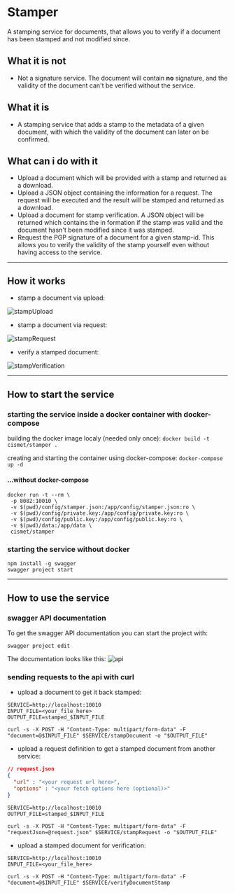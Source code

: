 # Stamper

A stamping service for documents, that allows you to verify if a document has been stamped and not modified since.

## What it is not

* Not a signature service. The document will contain **no** signature, and the validity of the document can't be verified without the service.

## What it is

* A stamping service that adds a stamp to the metadata of a given document, with which the validity of the document can later on be confirmed.

## What can i do with it

* Upload a document which will be provided with a stamp and returned as a download.
* Upload a JSON object containing the information for a request. The request will be executed and the result will be stamped and returned as a download.
* Upload a document for stamp verification. A JSON object will be returned which contains the in formation if the stamp was valid and the document hasn't been modified since it was stamped.
* Request the PGP signature of a document for a given stamp-id. This allows you to verify the validity of the stamp yourself even without having access to the service.

---

## How it works

* stamp a document via upload:

![stampUpload](https://user-images.githubusercontent.com/1787908/55465707-fced2e80-55fd-11e9-86e2-26303ce45669.png)

* stamp a document via request:

![stampRequest](https://user-images.githubusercontent.com/1787908/55465704-fced2e80-55fd-11e9-8e4c-3cd585d2e695.png)

* verify a stamped document:

![stampVerification](https://user-images.githubusercontent.com/1787908/55465705-fced2e80-55fd-11e9-85fe-994f3124d8eb.png)

---

## How to start the service

### starting the service inside a docker container with docker-compose

building the docker image localy (needed only once):
`docker build -t cismet/stamper .`

creating and starting the container using docker-compose:
`docker-compose up -d`

#### ...without docker-compose
```shell
docker run -t --rm \
 -p 8082:10010 \
 -v $(pwd)/config/stamper.json:/app/config/stamper.json:ro \
 -v $(pwd)/config/private.key:/app/config/private.key:ro \
 -v $(pwd)/config/public.key:/app/config/public.key:ro \
 -v $(pwd)/data:/app/data \
 cismet/stamper
```

### starting the service without docker
```shell
npm install -g swagger
swagger project start
```

---

## How to use the service

### swagger API documentation

To get the swagger API documentation you can start the project with:
```shell
swagger project edit
```

The documentation looks like this:
![api](https://user-images.githubusercontent.com/1787908/55465723-05de0000-55fe-11e9-948a-146e0205abf8.png)

### sending requests to the api with curl

* upload a document to get it back stamped:
```shell
SERVICE=http://localhost:10010
INPUT_FILE=<your_file_here>
OUTPUT_FILE=stamped_$INPUT_FILE

curl -s -X POST -H "Content-Type: multipart/form-data" -F "document=@$INPUT_FILE" $SERVICE/stampDocument -o "$OUTPUT_FILE"
```

* upload a request definition to get a stamped document from another service:
  
```json
// request.json
{
  "url" : "<your request url here>",
  "options" : "<your fetch options here (optional)>"
}
```
```shell
SERVICE=http://localhost:10010
OUTPUT_FILE=stamped_$INPUT_FILE

curl -s -X POST -H "Content-Type: multipart/form-data" -F "requestJson=@request.json" $SERVICE/stampRequest -o "$OUTPUT_FILE"
```

* upload a stamped document for verification:
```shell
SERVICE=http://localhost:10010
INPUT_FILE=<your_file_here>

curl -s -X POST -H "Content-Type: multipart/form-data" -F "document=@$INPUT_FILE" $SERVICE/verifyDocumentStamp
```
